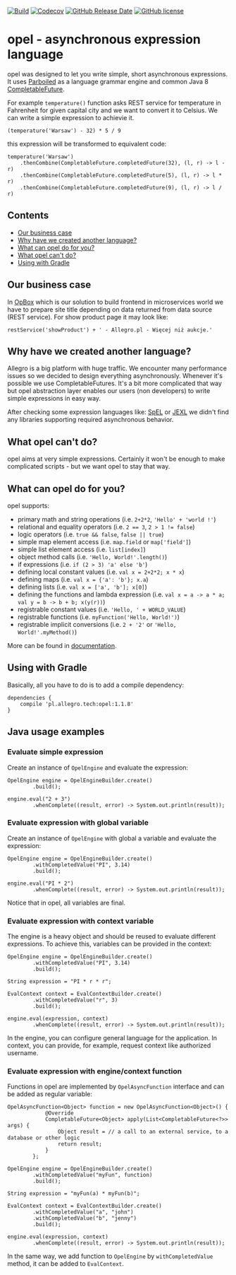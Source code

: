 [![Build](https://github.com/allegro/opel/actions/workflows/ci.yml/badge.svg)](https://github.com/allegro/opel/actions/workflows/ci.yml)
[![Codecov](https://img.shields.io/codecov/c/github/allegro/opel.svg?style=flat)](https://codecov.io/gh/allegro/opel)
[![GitHub Release Date](https://img.shields.io/github/release-date/allegro/opel.svg?style=flat)](https://github.com/allegro/opel/releases)
[![GitHub license](https://img.shields.io/badge/license-Apache%20License%202.0-blue.svg?style=flat)](http://www.apache.org/licenses/LICENSE-2.0)

# opel - asynchronous expression language

opel was designed to let you write simple, short asynchronous expressions. It uses 
[Parboiled](https://github.com/sirthias/parboiled) as a language grammar engine and common Java 8 
[CompletableFuture](https://docs.oracle.com/javase/8/docs/api/java/util/concurrent/CompletableFuture.html).

For example `temperature()` function asks REST service for temperature in Fahrenheit for given capital city
and we want to convert it to Celsius. We can write a simple expression to achievie it.

```
(temperature('Warsaw') - 32) * 5 / 9
```

this expression will be transformed to equivalent code:

```
temperature('Warsaw')
	.thenCombine(CompletableFuture.completedFuture(32), (l, r) -> l - r)
	.thenCombine(CompletableFuture.completedFuture(5), (l, r) -> l * r)
	.thenCombine(CompletableFuture.completedFuture(9), (l, r) -> l / r)
```

## Contents
* [Our business case](#our-business-case)
* [Why have we created another language?](#why-have-we-created-another-language)
* [What can opel do for you?](#what-can-opel-do-for-you)
* [What opel can't do?](#what-opel-cant-do)
* [Using with Gradle](#using-with-gradle)

## <a name="our-business-case"></a>Our business case

In [OpBox](http://allegro.tech/2016/03/Managing-Frontend-in-the-microservices-architecture.html)
which is our solution to build frontend in microservices world we have to prepare site title depending on data returned 
from data source (REST service). For show product page it may look like:

```
restService('showProduct') + ' - Allegro.pl - Więcej niż aukcje.'
```

## Why have we created another language?

Allegro is a big platform with huge traffic. We encounter many performance issues so we decided 
to design everything asynchronously. Whenever it's possible we use CompletableFutures. It's a bit more complicated that way
but opel abstraction layer enables our users (non developers) to write simple expressions in easy way.

After checking some expression languages like: 
[SpEL](http://docs.spring.io/spring/docs/current/spring-framework-reference/html/expressions.html) or 
[JEXL](http://commons.apache.org/proper/commons-jexl/) we didn't find any libraries supporting required asynchronous behavior.

## What opel can't do?

opel aims at very simple expressions. Certainly it won't be enough to make complicated scripts - but we want opel to stay that way.

## What can opel do for you?

opel supports:

- primary math and string operations (i.e. `2+2*2`, `'Hello' + 'world !'`)
- relational and equality operators (i.e. `2 == 3`, `2 > 1 != false`)
- logic operators (i.e. `true && false`, `false || true`)
- simple map element access (i.e. `map.field` or `map['field']`)
- simple list element access (i.e. `list[index]`)
- object method calls (i.e. `'Hello, World!'.length()`)
- if expressions (i.e. `if (2 > 3) 'a' else 'b'`)
- defining local constant values (i.e. `val x = 2+2*2; x * x`)
- defining maps (i.e. `val x = {'a': 'b'}; x.a`)
- defining lists (i.e. `val x = ['a', 'b']; x[0]`)
- defining the functions and lambda expression (i.e. `val x = a -> a * a; val y = b -> b + b; x(y(r))`)
- registrable constant values (i.e. `'Hello, ' + WORLD_VALUE`)
- registrable functions (i.e. `myFunction('Hello, World!')`)
- registrable implicit conversions (i.e. `2 + '2'` or `'Hello, World!'.myMethod()`)

More can be found in [documentation](https://github.com/allegro/opel/wiki).

## Using with Gradle

Basically, all you have to do is to add a compile dependency:

```
dependencies {
    compile 'pl.allegro.tech:opel:1.1.8'
}
```

## Java usage examples

### Evaluate simple expression

Create an instance of `OpelEngine` and evaluate the expression:

```
OpelEngine engine = OpelEngineBuilder.create()
        .build();

engine.eval("2 + 3")
        .whenComplete((result, error) -> System.out.println(result));
```

### Evaluate expression with global variable

Create an instance of `OpelEngine` with global a variable and evaluate the expression:

```
OpelEngine engine = OpelEngineBuilder.create()
        .withCompletedValue("PI", 3.14)
        .build();

engine.eval("PI * 2")
        .whenComplete((result, error) -> System.out.println(result));
```

Notice that in opel, all variables are final.

### Evaluate expression with context variable

The engine is a heavy object and should be reused to evaluate different expressions.
To achieve this, variables can be provided in the context:

```
OpelEngine engine = OpelEngineBuilder.create()
        .withCompletedValue("PI", 3.14)
        .build();

String expression = "PI * r * r";

EvalContext context = EvalContextBuilder.create()
        .withCompletedValue("r", 3)
        .build();

engine.eval(expression, context)
        .whenComplete((result, error) -> System.out.println(result));
```

In the engine, you can configure general language for the application. 
In context, you can provide, for example, request context like authorized username.

### Evaluate expression with engine/context function

Functions in opel are implemented by `OpelAsyncFunction` interface and can be added as regular variable:

```
OpelAsyncFunction<Object> function = new OpelAsyncFunction<Object>() {
            @Override
            CompletableFuture<Object> apply(List<CompletableFuture<?>> args) {
                Object result = // a call to an external service, to a database or other logic
                return result;
            }
        };

OpelEngine engine = OpelEngineBuilder.create()
        .withCompletedValue("myFun", function)
        .build();

String expression = "myFun(a) * myFun(b)";

EvalContext context = EvalContextBuilder.create()
        .withCompletedValue("a", "john")
        .withCompletedValue("b", "jenny")
        .build();

engine.eval(expression, context)
        .whenComplete((result, error) -> System.out.println(result));
```

In the same way, we add function to `OpelEngine` by `withCompletedValue` method, it can be added to `EvalContext`.
